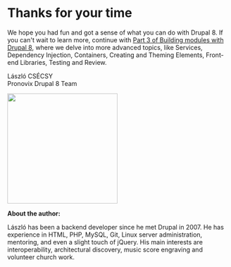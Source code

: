 # Thanks for your time

We hope you had fun and got a sense of what you can do with Drupal 8. If you can't wait to learn more, continue with [Part 3 of 
Building modules with Drupal 8](https://www.outlearn.com/learn/pronovix/building-modules-drupal8-part3), where we delve into more advanced topics, like Services, Dependency Injection, Containers, Creating and Theming Elements, Front-end Libraries, Testing and Review.

László CSÉCSY<br />
Pronovix Drupal 8 Team

<img src="http://pronovix.com/sites/default/files/boobaa_nagy.jpg" style="width:250px;height:250px;" align="left">

<br clear="all">

**About the author:**

László has been a backend developer since he met Drupal in 2007. He has experience in HTML, PHP, MySQL, Git, Linux server administration, mentoring, and even a slight touch of jQuery. His main interests are interoperability, architectural discovery, music score engraving and volunteer church work.
